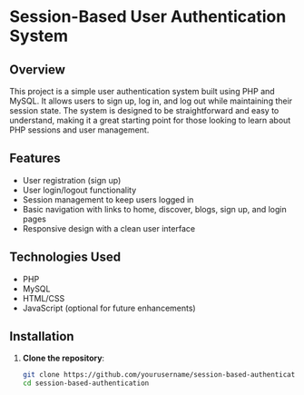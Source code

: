 # Session-Based User Authentication System

## Overview
This project is a simple user authentication system built using PHP and MySQL. It allows users to sign up, log in, and log out while maintaining their session state. The system is designed to be straightforward and easy to understand, making it a great starting point for those looking to learn about PHP sessions and user management.

## Features
- User registration (sign up)
- User login/logout functionality
- Session management to keep users logged in
- Basic navigation with links to home, discover, blogs, sign up, and login pages
- Responsive design with a clean user interface

## Technologies Used
- PHP
- MySQL
- HTML/CSS
- JavaScript (optional for future enhancements)

## Installation
1. **Clone the repository**:
   ```bash
   git clone https://github.com/yourusername/session-based-authentication.git
   cd session-based-authentication
